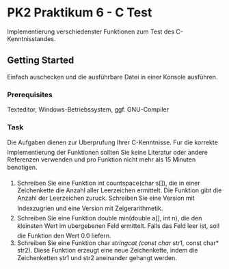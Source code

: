 # PK2 Praktikum 6 - C Test

Implementierung verschiedenster Funktionen zum Test des C-Kenntnisstandes.

## Getting Started

Einfach auschecken und die ausführbare Datei in einer Konsole ausführen.

### Prerequisites

Texteditor,
Windows-Betriebssystem,
ggf. GNU-Compiler

### Task

Die Aufgaben dienen zur Uberprufung Ihrer C-Kenntnisse. Fur die korrekte Implementierung
der Funktionen sollten Sie keine Literatur oder andere Referenzen verwenden
und pro Funktion nicht mehr als 15 Minuten benotigen.
1. Schreiben Sie eine Funktion int countspace(char s[]), die in einer Zeichenkette
die Anzahl aller Leerzeichen ermittelt. Die Funktion gibt die Anzahl der Leerzeichen
zuruck. Schreiben Sie eine Version mit Indexzugrien und eine Version mit
Zeigerarithmetik.
2. Schreiben Sie eine Funktion double min(double a[], int n), die den kleinsten
Wert im ubergebenen Feld ermittelt. Falls das Feld leer ist, soll die Funktion den
Wert 0.0 liefern.
3. Schreiben Sie eine Funktion char *stringcat (const char* str1, const
char* str2). Diese Funktion erzeugt eine neue Zeichenkette, indem die Zeichenketten
str1 und str2 aneinander gehangt werden.
